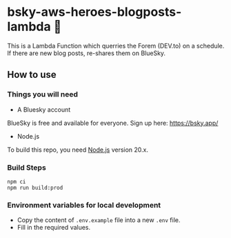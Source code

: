 # bsky-aws-heroes-blogposts-lambda 🦋

This is a Lambda Function which querries the Forem (DEV.to) on a schedule. If there are new blog posts, re-shares them on BlueSky.

## How to use

### Things you will need

- A Bluesky account

BlueSky is free and available for everyone. Sign up here: https://bsky.app/

- Node.js

To build this repo, you need [Node.js](https://nodejs.org/en) version 20.x.

### Build Steps

```
npm ci
npm run build:prod
```

### Environment variables for local development

- Copy the content of `.env.example` file into a new `.env` file.
- Fill in the required values.
